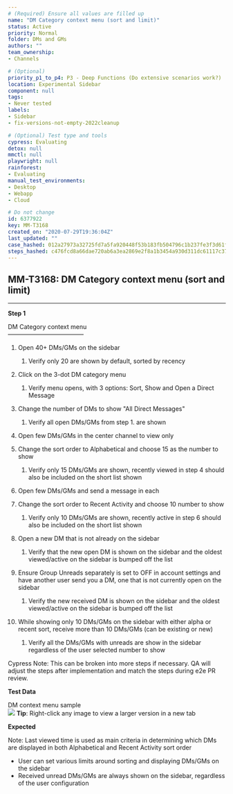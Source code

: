 ```yaml
---
# (Required) Ensure all values are filled up
name: "DM Category context menu (sort and limit)"
status: Active
priority: Normal
folder: DMs and GMs
authors: ""
team_ownership: 
- Channels

# (Optional)
priority_p1_to_p4: P3 - Deep Functions (Do extensive scenarios work?)
location: Experimental Sidebar
component: null
tags: 
- Never tested
labels: 
- Sidebar
- fix-versions-not-empty-2022cleanup

# (Optional) Test type and tools
cypress: Evaluating
detox: null
mmctl: null
playwright: null
rainforest: 
- Evaluating
manual_test_environments: 
- Desktop
- Webapp
- Cloud

# Do not change
id: 6377922
key: MM-T3168
created_on: "2020-07-29T19:36:04Z"
last_updated: ""
case_hashed: 012a27973a32725fd7a5fa920448f53b183fb504796c1b237fe3f3d61f116b2cd5ae21f01e4cfe93cb4657060e26908e
steps_hashed: c476fcd8a66dae720ab6a3ea2869e2f8a1b3454a930d311dc61117c373e1766dd0f01c0526dce2110cc19da0afa5c56a
---
```


<!-- (Auto-generated) Based on frontmatter's "key" and "name" -->

## MM-T3168: DM Category context menu (sort and limit)

---

**Step 1**

DM Category context menu\
–––––––––––––––––––––––––

1. Open 40+ DMs/GMs on the sidebar

   1. Verify only 20 are shown by default, sorted by recency

2. Click on the 3-dot DM category menu

   1. Verify menu opens, with 3 options: Sort, Show and Open a Direct Message

3. Change the number of DMs to show "All Direct Messages"

   1. Verify all open DMs/GMs from step 1. are shown

4. Open few DMs/GMs in the center channel to view only

5. Change the sort order to Alphabetical and choose 15 as the number to show

   1. Verify only 15 DMs/GMs are shown, recently viewed in step 4 should also be included on the short list shown

6. Open few DMs/GMs and send a message in each

7. Change the sort order to Recent Activity and choose 10 number to show

   1. Verify only 10 DMs/GMs are shown, recently active in step 6 should also be included on the short list shown

8. Open a new DM that is not already on the sidebar

   1. Verify that the new open DM is shown on the sidebar and the oldest viewed/active on the sidebar is bumped off the list

9. Ensure Group Unreads separately is set to OFF in account settings and have another user send you a DM, one that is not currently open on the sidebar

   1. Verify the new received DM is shown on the sidebar and the oldest viewed/active on the sidebar is bumped off the list

10. While showing only 10 DMs/GMs on the sidebar with either alpha or recent sort, receive more than 10 DMs/GMs (can be existing or new)

    1. Verify all the DMs/GMs with unreads are show in the sidebar regardless of the user selected number to show

Cypress Note: This can be broken into more steps if necessary. QA will adjust the steps after implementation and match the steps during e2e PR review.

**Test Data**

DM context menu sample\
![](https://smartbear-tm4j-prod-us-west-2-attachment-rich-text.s3.us-west-2.amazonaws.com/embedded-f3277290f945470c4add5d21ef3dc7ca7b74388fc7152bfb6b99ae58c66a95a8-1613058047610-Screen+Shot+2021-02-11+at+10.40.29+AM.png) **Tip**: Right-click any image to view a larger version in a new tab

**Expected**

Note: Last viewed time is used as main criteria in determining which DMs are displayed in both Alphabetical and Recent Activity sort order

- User can set various limits around sorting and displaying DMs/GMs on the sidebar
- Received unread DMs/GMs are always shown on the sidebar, regardless of the user configuration
